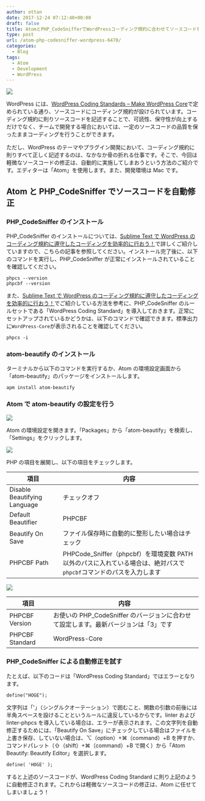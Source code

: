 ```yaml
---
author: ottan
date: 2017-12-24 07:12:40+00:00
draft: false
title: AtomとPHP_CodeSnifferでWordPressコーディング規約に合わせてソースコードを自動修正
type: post
url: /atom-php-codesniffer-wordpress-6470/
categories:
  - Blog
tags:
  - Atom
  - Development
  - WordPress
---
```


![](/images/2017/12/171224-5a3f4af6505c0.png)

WordPress には、[WordPress Coding Standards – Make WordPress Core](https://make.wordpress.org/core/handbook/best-practices/coding-standards/)で定められている通り、ソースコードにコーディング規約が設けられています。コーディング規約に則りソースコードを記述することで、可読性、保守性が向上するだけでなく、チームで開発する場合においては、一定のソースコードの品質を保ったままコーディングを行うことができます。

ただし、WordPress のテーマやプラグイン開発において、コーディング規約に則りすべて正しく記述するのは、なかなか骨の折れる仕事です。そこで、今回は軽微なソースコードの修正は、自動的に実施してしまおうという方法のご紹介です。エディターは「Atom」を使用します。また、開発環境は Mac です。

## Atom と PHP_CodeSniffer でソースコードを自動修正

### PHP_CodeSniffer のインストール

PHP_CodeSniffer のインストールについては、[Sublime Text で WordPress のコーディング規約に遵守したコーディングを効率的に行おう！](/sublime-text-wordpress-standard-coding-4309/)で詳しくご紹介していますので、こちらの記事を参照してください。インストール完了後に、以下のコマンドを実行し、PHP_CodeSniffer が正常にインストールされていることを確認してください。

    phpcs --version
    phpcbf --version

また、[Sublime Text で WordPress のコーディング規約に遵守したコーディングを効率的に行おう！](/sublime-text-wordpress-standard-coding-4309/)でご紹介している方法を参考に、PHP_CodeSniffer のルールセットである「WordPress Coding Standard」を導入しておきます。正常にセットアップされているかどうかは、以下のコマンドで確認できます。標準出力に`WordPress-Core`が表示されることを確認してください。

    phpcs -i

### atom-beautify のインストール

ターミナルから以下のコマンドを実行するか、Atom の環境設定画面から「atom-beautify」のパッケージをインストールします。

    apm install atom-beautify

### Atom で atom-beautify の設定を行う

![](/images/2017/12/171224-5a3f4cb6c4022.png)

Atom の環境設定を開きます。「Packages」から「atom-beautify」を検索し、「Settings」をクリックします。

![](/images/2017/12/171224-5a3f4cbdcc547.png)

PHP の項目を展開し、以下の項目をチェックします。

| 項目                         | 内容                                                                                                                |
| ---------------------------- | ------------------------------------------------------------------------------------------------------------------- |
| Disable Beautifying Language | チェックオフ                                                                                                        |
| Default Beautifier           | PHPCBF                                                                                                              |
| Beautify On Save             | ファイル保存時に自動的に整形したい場合はチェック                                                                    |
| PHPCBF Path                  | PHPCode_Sniffer（phpcbf）を環境変数 PATH 以外のパスに入れている場合は、絶対パスで`phpcbf`コマンドのパスを入力します |

![](/images/2017/12/171224-5a3f4cc45e3e7.png)

| 項目            | 内容                                                                                 |
| --------------- | ------------------------------------------------------------------------------------ |
| PHPCBF Version  | お使いの PHP_CodeSniffer のバージョンに合わせて設定します。最新バージョンは「3」です |
| PHPCBF Standard | WordPress-Core                                                                       |

### PHP_CodeSniffer による自動修正を試す

たとえば、以下のコードは「WordPress Coding Standard」ではエラーとなります。

    define("HOGE");

文字列は「'」（シングルクオーテーション）で囲むこと、関数の引数の前後には半角スペースを設けることというルールに違反しているからです。linter および linter-phpcs を導入している場合は、エラーが表示されます。この文字列を自動修正するためには、「Beautify On Save」にチェックしている場合はファイルを上書き保存、していない場合は、⌥（option）+⌘（command）+B を押すか、コマンドパレット（⇧（shift）+⌘（command）+B で開く）から「Atom Beautify: Beautify Editor」を選択します。

    define( 'HOGE' );

すると上述のソースコードが、WordPress Coding Standard に則り上記のように自動修正されます。これからは軽微なソースコードの修正は、Atom に任せてしまいましょう！
